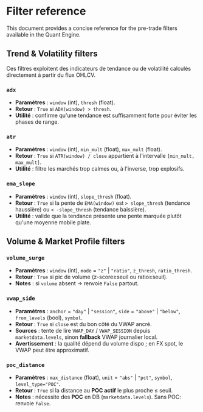 # Filter reference

This document provides a concise reference for the pre-trade filters available in the Quant Engine.

## Trend & Volatility filters

Ces filtres exploitent des indicateurs de tendance ou de volatilité calculés directement à partir du flux OHLCV.

### `adx`
- **Paramètres** : `window` (int), `thresh` (float).
- **Retour** : `True` si `ADX(window) > thresh`.
- **Utilité** : confirme qu'une tendance est suffisamment forte pour éviter les phases de range.

### `atr`
- **Paramètres** : `window` (int), `min_mult` (float), `max_mult` (float).
- **Retour** : `True` si `ATR(window) / close` appartient à l'intervalle `[min_mult, max_mult]`.
- **Utilité** : filtre les marchés trop calmes ou, à l'inverse, trop explosifs.

### `ema_slope`
- **Paramètres** : `window` (int), `slope_thresh` (float).
- **Retour** : `True` si la pente de `EMA(window)` est `> slope_thresh` (tendance haussière) ou `< -slope_thresh` (tendance baissière).
- **Utilité** : valide que la tendance présente une pente marquée plutôt qu'une moyenne mobile plate.

## Volume & Market Profile filters

### `volume_surge`
- **Paramètres** : `window` (int), `mode` = `"z"` \| `"ratio"`, `z_thresh`, `ratio_thresh`.
- **Retour** : `True` si pic de volume (z-score≥seuil ou ratio≥seuil).
- **Notes** : si `volume` absent → renvoie `False` partout.

### `vwap_side`
- **Paramètres** : `anchor` = `"day"` \| `"session"`, `side` = `"above"` \| `"below"`, `from_levels` (bool), `symbol`.
- **Retour** : `True` si `close` est du bon côté du VWAP ancré.
- **Sources** : tente de lire `VWAP_DAY` / `VWAP_SESSION` depuis `marketdata.levels`, sinon **fallback** VWAP journalier local.
- **Avertissement** : la qualité dépend du volume dispo ; en FX spot, le VWAP peut être approximatif.

### `poc_distance`
- **Paramètres** : `max_distance` (float), `unit` = `"abs"` \| `"pct"`, `symbol`, `level_type="POC"`.
- **Retour** : `True` si la distance au **POC actif** le plus proche ≤ seuil.
- **Notes** : nécessite des **POC** en DB (`marketdata.levels`). Sans POC: renvoie `False`.
